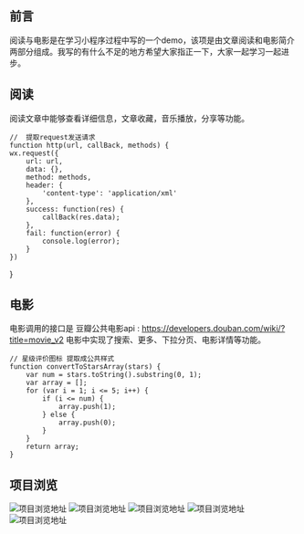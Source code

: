 ## 前言
阅读与电影是在学习小程序过程中写的一个demo，该项是由文章阅读和电影简介两部分组成。我写的有什么不足的地方希望大家指正一下，大家一起学习一起进步。
## 阅读
阅读文章中能够查看详细信息，文章收藏，音乐播放，分享等功能。
    
    //  提取request发送请求
    function http(url, callBack, methods) {
    wx.request({
        url: url,
        data: {},
        method: methods,
        header: {
            'content-type': 'application/xml'
        },
        success: function(res) {
            callBack(res.data);
        },
        fail: function(error) {
            console.log(error);
        }
    })
}

## 电影
   电影调用的接口是 豆瓣公共电影api :  https://developers.douban.com/wiki/?title=movie_v2
   电影中实现了搜索、更多、下拉分页、电影详情等功能。
   
   
   
    // 星级评价图标 提取成公共样式 
    function convertToStarsArray(stars) {
        var num = stars.toString().substring(0, 1);
        var array = [];
        for (var i = 1; i <= 5; i++) {
            if (i <= num) {
                array.push(1);
            } else {
                array.push(0);
            }
        }
        return array;
    }
    
## 项目浏览
   ![项目浏览地址](http://p9mrpjx2c.bkt.clouddn.com/video1.png)
   ![项目浏览地址](http://p9mrpjx2c.bkt.clouddn.com/video2.png)
   ![项目浏览地址](http://p9mrpjx2c.bkt.clouddn.com/video3.png)
   ![项目浏览地址](http://p9mrpjx2c.bkt.clouddn.com/video4.png)
   ![项目浏览地址](http://p9mrpjx2c.bkt.clouddn.com/video5.png)
    

